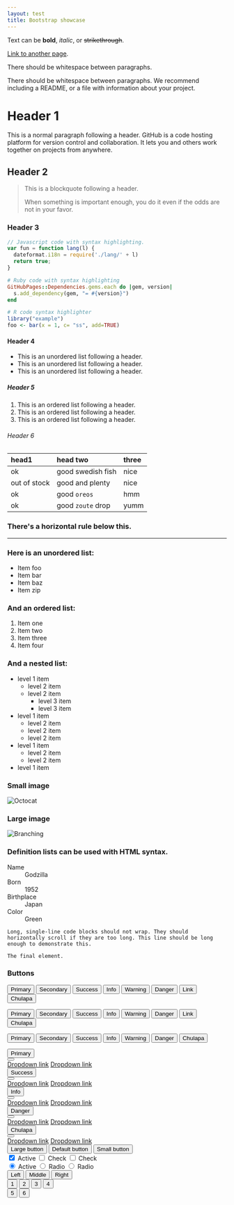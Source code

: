 ```yaml
---
layout: test
title: Bootstrap showcase
---
```



Text can be **bold**, _italic_, or ~~strikethrough~~.

[Link to another page](./another-page.html).

There should be whitespace between paragraphs.

There should be whitespace between paragraphs. We recommend including a README, or a file with information about your project.

# Header 1

This is a normal paragraph following a header. GitHub is a code hosting platform for version control and collaboration. It lets you and others work together on projects from anywhere.

## Header 2

> This is a blockquote following a header.
>
> When something is important enough, you do it even if the odds are not in your favor.

### Header 3

```js
// Javascript code with syntax highlighting.
var fun = function lang(l) {
  dateformat.i18n = require('./lang/' + l)
  return true;
}
```

```ruby
# Ruby code with syntax highlighting
GitHubPages::Dependencies.gems.each do |gem, version|
  s.add_dependency(gem, "= #{version}")
end
```

```r
# R code syntax highlighter
library("example")
foo <- bar(x = 1, c= "ss", add=TRUE)
```

#### Header 4

*   This is an unordered list following a header.
*   This is an unordered list following a header.
*   This is an unordered list following a header.

##### Header 5

1.  This is an ordered list following a header.
2.  This is an ordered list following a header.
3.  This is an ordered list following a header.

###### Header 6

| head1        | head two          | three |
|:-------------|:------------------|:------|
| ok           | good swedish fish | nice  |
| out of stock | good and plenty   | nice  |
| ok           | good `oreos`      | hmm   |
| ok           | good `zoute` drop | yumm  |

### There's a horizontal rule below this.

* * *

### Here is an unordered list:

*   Item foo
*   Item bar
*   Item baz
*   Item zip

### And an ordered list:

1.  Item one
1.  Item two
1.  Item three
1.  Item four

### And a nested list:

- level 1 item
  - level 2 item
  - level 2 item
    - level 3 item
    - level 3 item
- level 1 item
  - level 2 item
  - level 2 item
  - level 2 item
- level 1 item
  - level 2 item
  - level 2 item
- level 1 item

### Small image

![Octocat](https://github.githubassets.com/images/icons/emoji/octocat.png)

### Large image

![Branching](https://guides.github.com/activities/hello-world/branching.png)


### Definition lists can be used with HTML syntax.

<dl>
<dt>Name</dt>
<dd>Godzilla</dd>
<dt>Born</dt>
<dd>1952</dd>
<dt>Birthplace</dt>
<dd>Japan</dd>
<dt>Color</dt>
<dd>Green</dd>
</dl>

```
Long, single-line code blocks should not wrap. They should horizontally scroll if they are too long. This line should be long enough to demonstrate this.
```

```
The final element.
```


### Buttons

<button type="button" class="btn btn-primary">Primary</button>
<button type="button" class="btn btn-secondary">Secondary</button>
<button type="button" class="btn btn-success">Success</button>
<button type="button" class="btn btn-info">Info</button>
<button type="button" class="btn btn-warning">Warning</button>
<button type="button" class="btn btn-danger">Danger</button>
<button type="button" class="btn btn-link">Link</button>
<button type="button" class="btn btn-chulapa">Chulapa</button>


<button type="button" class="btn btn-primary disabled">Primary</button>
<button type="button" class="btn btn-secondary disabled">Secondary</button>
<button type="button" class="btn btn-success disabled">Success</button>
<button type="button" class="btn btn-info disabled">Info</button>
<button type="button" class="btn btn-warning disabled">Warning</button>
<button type="button" class="btn btn-danger disabled">Danger</button>
<button type="button" class="btn btn-link disabled">Link</button>
<button type="button" class="btn btn-chulapa disabled">Chulapa</button>


<button type="button" class="btn btn-outline-primary">Primary</button>
<button type="button" class="btn btn-outline-secondary">Secondary</button>
<button type="button" class="btn btn-outline-success">Success</button>
<button type="button" class="btn btn-outline-info">Info</button>
<button type="button" class="btn btn-outline-warning">Warning</button>
<button type="button" class="btn btn-outline-danger">Danger</button>
<button type="button" class="btn btn-outline-chulapa">Chulapa</button>

<div class="btn-group" role="group" aria-label="Button group with nested dropdown">
	<button type="button" class="btn btn-primary">Primary</button>
	<div class="btn-group" role="group">
		<button  type="button" class="btn btn-primary dropdown-toggle" data-toggle="dropdown" aria-haspopup="true" aria-expanded="false"></button>
		<div class="dropdown-menu" aria-labelledby="btnGroupDrop1">
			<a class="dropdown-item" href="#">Dropdown link</a>
			<a class="dropdown-item" href="#">Dropdown link</a>
		</div>
	</div>
</div>

<div class="btn-group" role="group" aria-label="Button group with nested dropdown">
	<button type="button" class="btn btn-success">Success</button>
	<div class="btn-group" role="group">
		<button  type="button" class="btn btn-success dropdown-toggle" data-toggle="dropdown" aria-haspopup="true" aria-expanded="false"></button>
		<div class="dropdown-menu" aria-labelledby="btnGroupDrop2">
			<a class="dropdown-item" href="#">Dropdown link</a>
			<a class="dropdown-item" href="#">Dropdown link</a>
		</div>
	</div>
</div>

<div class="btn-group" role="group" aria-label="Button group with nested dropdown">
	<button type="button" class="btn btn-info">Info</button>
	<div class="btn-group" role="group">
		<button  type="button" class="btn btn-info dropdown-toggle" data-toggle="dropdown" aria-haspopup="true" aria-expanded="false"></button>
		<div class="dropdown-menu" aria-labelledby="btnGroupDrop3">
			<a class="dropdown-item" href="#">Dropdown link</a>
			<a class="dropdown-item" href="#">Dropdown link</a>
		</div>
	</div>
</div>

<div class="btn-group" role="group" aria-label="Button group with nested dropdown">
	<button type="button" class="btn btn-danger">Danger</button>
	<div class="btn-group" role="group">
		<button  type="button" class="btn btn-danger dropdown-toggle" data-toggle="dropdown" aria-haspopup="true" aria-expanded="false"></button>
		<div class="dropdown-menu" aria-labelledby="btnGroupDrop4">
			<a class="dropdown-item" href="#">Dropdown link</a>
			<a class="dropdown-item" href="#">Dropdown link</a>
		</div>
	</div>
</div>

<div class="btn-group" role="group" aria-label="Button group with nested dropdown">
	<button type="button" class="btn btn-chulapa">Chulapa</button>
	<div class="btn-group" role="group">
		<button  type="button" class="btn btn-chulapa dropdown-toggle" data-toggle="dropdown" aria-haspopup="true" aria-expanded="false"></button>
		<div class="dropdown-menu" aria-labelledby="btnGroupDrop4">
			<a class="dropdown-item" href="#">Dropdown link</a>
			<a class="dropdown-item" href="#">Dropdown link</a>
		</div>
	</div>
</div>

<div class="my-1">
  <button type="button" class="btn btn-primary btn-lg">Large button</button>
  <button type="button" class="btn btn-primary">Default button</button>
  <button type="button" class="btn btn-primary btn-sm">Small button</button>
</div>

<div class="btn-group btn-group-toggle my-1" data-toggle="buttons">
	<label class="btn btn-primary active">
		<input type="checkbox" checked="" autocomplete="off"> Active
	</label>
	<label class="btn btn-primary">
		<input type="checkbox" autocomplete="off"> Check
	</label>
	<label class="btn btn-primary">
		<input type="checkbox" autocomplete="off"> Check
	</label>
</div>

<div class="btn-group btn-group-toggle my-1" data-toggle="buttons">
	<label class="btn btn-primary active">
		<input type="radio" name="options"  autocomplete="off" checked=""> Active
	</label>
	<label class="btn btn-primary">
		<input type="radio" name="options" autocomplete="off"> Radio
	</label>
	<label class="btn btn-primary">
		<input type="radio" name="options" autocomplete="off"> Radio
	</label>
</div>

<div class="btn-group my-1" role="group" aria-label="Basic example">
	<button type="button" class="btn btn-secondary">Left</button>
	<button type="button" class="btn btn-secondary">Middle</button>
	<button type="button" class="btn btn-secondary">Right</button>
</div>



<div class="btn-toolbar my-1" role="toolbar" aria-label="Toolbar with button groups">
	<div class="btn-group mr-2" role="group" aria-label="First group">
		<button type="button" class="btn btn-secondary">1</button>
		<button type="button" class="btn btn-secondary">2</button>
		<button type="button" class="btn btn-secondary">3</button>
		<button type="button" class="btn btn-secondary">4</button>
	</div>
	<div class="btn-group mr-2" role="group" aria-label="Second group">
		<button type="button" class="btn btn-secondary">5</button>
		<button type="button" class="btn btn-secondary">6</button>
	</div>
</div>
